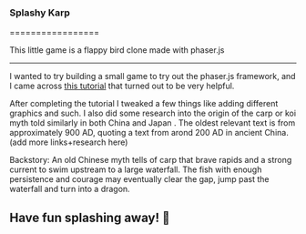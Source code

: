 ### Splashy Karp
=================

This little game is a flappy bird clone made with phaser.js

------------
I wanted to try building a small game to try out the phaser.js framework, and I came across [this tutorial](http://www.lessmilk.com/tutorial/flappy-bird-phaser-1) that turned out to be very helpful. 

After completing the tutorial I tweaked a few things like adding different graphics and such.
I also did some research into the origin of the carp or koi myth told similarly in both China and Japan . The oldest relevant text is from approximately 900 AD, quoting a text from arond 200 AD in ancient China.
(add more links+research here)

Backstory: An old Chinese myth tells of carp that brave rapids and a strong current to swim upstream to a large waterfall. The fish with enough persistence and courage may eventually clear the gap, jump past the waterfall and turn into a dragon. 

Have fun splashing away! 🎏
-------------------


